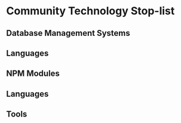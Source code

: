 # Community Technology Stop-list

## Database Management Systems

## Languages

## NPM Modules

## Languages

## Tools
